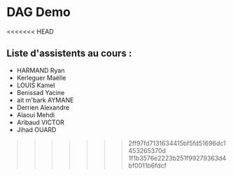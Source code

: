 # DAG Demo

<<<<<<< HEAD
## Liste d'assistents au cours :

- HARMAND Ryan
- Kerleguer Maëlle
- LOUIS Kamel 
- Benissad Yacine
- ait m'bark AYMANE
- Derrien Alexandre
- Alaoui Mehdi
- Aribaud VICTOR
- Jihad OUARD
>>>>>>> 2ff97fd7131634415bf5fd51696dc1453265370d
>>>>>>> 1f1b3576e2223b251f99279363d4bf0011b6fdcf
